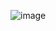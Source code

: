 ![image](https://github.com/Cekator3/Calculator-NativeScript-PlainJavascript/assets/95412346/80f4e1a9-9c93-442b-aeaa-0d9c2249950c)

